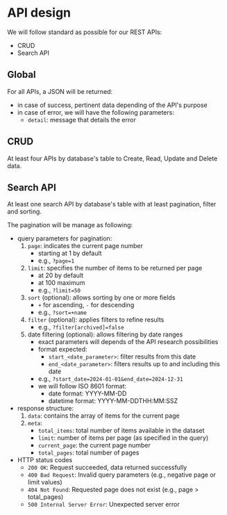 # API design

We will follow standard as possible for our REST APIs:

- CRUD
- Search API

## Global

For all APIs, a JSON will be returned:
- in case of success, pertinent data depending of the API's purpose
- in case of error, we will have the following parameters:
    - `detail`: message that details the error

## CRUD

At least four APIs by database's table to Create, Read, Update and Delete data.

## Search API

At least one search API by database's table with at least pagination, filter and sorting.

The pagination will be manage as following:

- query parameters for pagination:
    1. `page`: indicates the current page number
        - starting at 1 by default
        - e.g., `?page=1`
    2. `limit`: specifies the number of items to be returned per page
        - at 20 by default
        - at 100 maximum
        - e.g., `?limit=50`
    3. `sort` (optional): allows sorting by one or more fields
        - `+` for ascending, `-` for descending
        - e.g., `?sort=+name`
    4. `filter` (optional): applies filters to refine results
        - e.g., `?filter[archived]=false`
    5. date filtering (optional): allows filtering by date ranges
        - exact parameters will depends of the API research possibilities
        - format expected:
            - `start_<date_parameter>`: filter results from this date
            - `end_<date_parameter>`: filters results up to and including this date
        - e.g., `?start_date=2024-01-01&end_date=2024-12-31`
        - we will follow ISO 8601 format:
            - date format: YYYY-MM-DD
            - datetime format: YYYY-MM-DDTHH:MM:SSZ
- response structure:
    1. `data`: contains the array of items for the current page
    2. `meta`:
        - `total_items`: total number of items available in the dataset
        - `limit`: number of items per page (as specified in the query)
        - `current_page`: the current page number
        - `total_pages`: total number of pages
- HTTP status codes
    - `200 OK`: Request succeeded, data returned successfully
    - `400 Bad Request`: Invalid query parameters (e.g., negative page or limit values)
    - `404 Not Found`: Requested page does not exist (e.g., page > total_pages)
    - `500 Internal Server Error`: Unexpected server error
